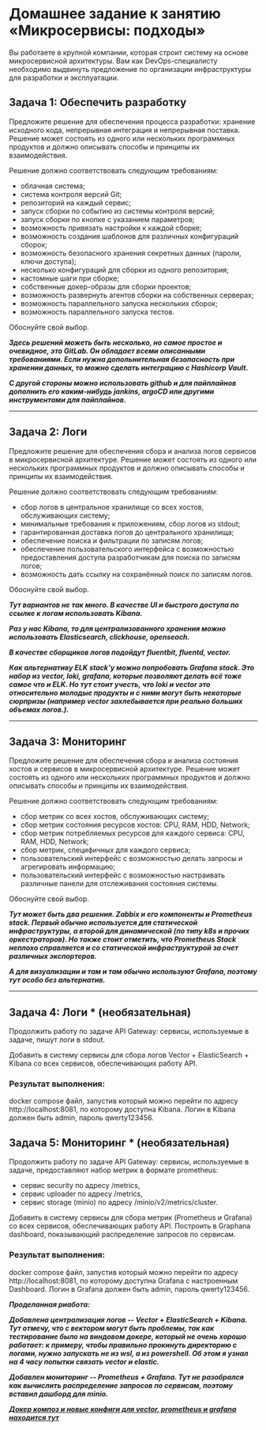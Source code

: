 # Домашнее задание к занятию «Микросервисы: подходы»

Вы работаете в крупной компании, которая строит систему на основе микросервисной архитектуры.
Вам как DevOps-специалисту необходимо выдвинуть предложение по организации инфраструктуры для разработки и эксплуатации.


## Задача 1: Обеспечить разработку

Предложите решение для обеспечения процесса разработки: хранение исходного кода, непрерывная интеграция и непрерывная поставка. 
Решение может состоять из одного или нескольких программных продуктов и должно описывать способы и принципы их взаимодействия.

Решение должно соответствовать следующим требованиям:
- облачная система;
- система контроля версий Git;
- репозиторий на каждый сервис;
- запуск сборки по событию из системы контроля версий;
- запуск сборки по кнопке с указанием параметров;
- возможность привязать настройки к каждой сборке;
- возможность создания шаблонов для различных конфигураций сборок;
- возможность безопасного хранения секретных данных (пароли, ключи доступа);
- несколько конфигураций для сборки из одного репозитория;
- кастомные шаги при сборке;
- собственные докер-образы для сборки проектов;
- возможность развернуть агентов сборки на собственных серверах;
- возможность параллельного запуска нескольких сборок;
- возможность параллельного запуска тестов.

Обоснуйте свой выбор.

_**Здесь решений можеть быть несколько, но самое простое и очевидное, это GitLab. Он обладает всеми описанными требованиями. Если нужна допольнительная безопасность при хранении данных, то можно сделать интеграцию с Hashicorp Vault.**_

_**С другой стороны можно использовать github и для пайплайнов дополнить его каким-нибудь jankins, argoCD или другими инструментами для пайплайнов.**_

---

## Задача 2: Логи

Предложите решение для обеспечения сбора и анализа логов сервисов в микросервисной архитектуре.
Решение может состоять из одного или нескольких программных продуктов и должно описывать способы и принципы их взаимодействия.

Решение должно соответствовать следующим требованиям:
- сбор логов в центральное хранилище со всех хостов, обслуживающих систему;
- минимальные требования к приложениям, сбор логов из stdout;
- гарантированная доставка логов до центрального хранилища;
- обеспечение поиска и фильтрации по записям логов;
- обеспечение пользовательского интерфейса с возможностью предоставления доступа разработчикам для поиска по записям логов;
- возможность дать ссылку на сохранённый поиск по записям логов.

Обоснуйте свой выбор.

_**Тут вариантов не так много. В качестве UI и быстрого доступа по ссылке к логам использовать Kibana.**_

_**Раз у нас Kibana, то для централизованного хранения можно использовать Elasticsearch, clickhouse, openseach.**_

_**В качестве сборщиков логов подойдут fluentbit, fluentd, vector.**_

_**Как альтернативу ELK stack'у можно попробовать Grafana stack. Это набор из vector, loki, grafana, которые позволяют делать всё тоже самое что и ELK. Но тут стоит учесть, что loki и vector это относительно молодые продукты и с ними могут быть некоторые сюрпризы (например vector захлебывается при реально больших объемах логов.).**_

---

## Задача 3: Мониторинг

Предложите решение для обеспечения сбора и анализа состояния хостов и сервисов в микросервисной архитектуре.
Решение может состоять из одного или нескольких программных продуктов и должно описывать способы и принципы их взаимодействия.

Решение должно соответствовать следующим требованиям:
- сбор метрик со всех хостов, обслуживающих систему;
- сбор метрик состояния ресурсов хостов: CPU, RAM, HDD, Network;
- сбор метрик потребляемых ресурсов для каждого сервиса: CPU, RAM, HDD, Network;
- сбор метрик, специфичных для каждого сервиса;
- пользовательский интерфейс с возможностью делать запросы и агрегировать информацию;
- пользовательский интерфейс с возможностью настраивать различные панели для отслеживания состояния системы.

Обоснуйте свой выбор.

_**Тут может быть два решения. Zabbix и его компоненты и Prometheus stack. Первый обычно используется для статической инфраструктуры, а второй для динамической (по типу k8s и прочих оркестраторов). Но также стоит отметить, что Prometheus Stack неплохо справляется и со статической инфраструктурой за счет различных экспортеров.**_

_**А для визуализации и там и там обычно используют Grafana, поэтому тут особо без альтернатив.**_

---

## Задача 4: Логи * (необязательная)

Продолжить работу по задаче API Gateway: сервисы, используемые в задаче, пишут логи в stdout. 

Добавить в систему сервисы для сбора логов Vector + ElasticSearch + Kibana со всех сервисов, обеспечивающих работу API.

### Результат выполнения: 

docker compose файл, запустив который можно перейти по адресу http://localhost:8081, по которому доступна Kibana.
Логин в Kibana должен быть admin, пароль qwerty123456.


## Задача 5: Мониторинг * (необязательная)

Продолжить работу по задаче API Gateway: сервисы, используемые в задаче, предоставляют набор метрик в формате prometheus:

- сервис security по адресу /metrics,
- сервис uploader по адресу /metrics,
- сервис storage (minio) по адресу /minio/v2/metrics/cluster.

Добавить в систему сервисы для сбора метрик (Prometheus и Grafana) со всех сервисов, обеспечивающих работу API.
Построить в Graphana dashboard, показывающий распределение запросов по сервисам.

### Результат выполнения: 

docker compose файл, запустив который можно перейти по адресу http://localhost:8081, по которому доступна Grafana с настроенным Dashboard.
Логин в Grafana должен быть admin, пароль qwerty123456.


_**Проделанная риабота:**_

_**Добавлена централизация логов -- Vector + ElasticSearch + Kibana. Тут отмечу, что с вектором могут быть проблемы, так как тестирование было на виндовом докере, который не очень хорошо работает: к примеру, чтобы правильно прокинуть директорию с логами, нужно запускать не из wsl, а из powershell. Об этом я узнал на 4 часу попытки связать vector и elastic.**_

_**Добавлен мониторинг -- Prometheus + Grafana. Тут не разобрался как вычислить распределение запросов по сервисам, поэтому вставил дашборд для minio.**_

_**[Докер композ и новые конфиги для vector, prometheus и grafana находится тут](11-microservices-02-principles)**_
